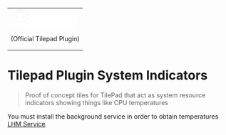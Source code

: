<table>
<tr>
<td>
<img src="https://github.com/TilePad/tilepad-desktop/raw/main/assets/tilepad-logo.svg" width="150px">

(Official Tilepad Plugin)
</td>
</tr>
</table>

# Tilepad Plugin System Indicators

> Proof of concept tiles for TilePad that act as system resource indicators showing things like CPU temperatures

You must install the background service in order to obtain temperatures [LHM Service](https://github.com/jacobtread/lhm-service/releases/latest) 

